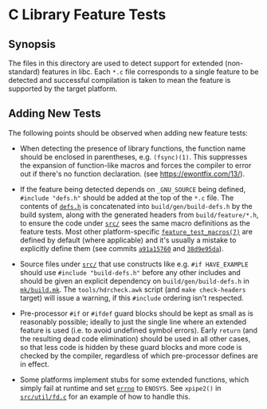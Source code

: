 C Library Feature Tests
=======================

## Synopsis

The files in this directory are used to detect support for extended
(non-standard) features in libc. Each `*.c` file corresponds to a
single feature to be detected and successful compilation is taken to
mean the feature is supported by the target platform.

## Adding New Tests

The following points should be observed when adding new feature tests:

* When detecting the presence of library functions, the function name
  should be enclosed in parentheses, e.g. `(fsync)(1)`. This suppresses
  the expansion of function-like macros and forces the compiler to error
  out if there's no function declaration. (see https://ewontfix.com/13/).

*  If the feature being detected depends on `_GNU_SOURCE` being defined,
  `#include "defs.h"` should be added at the top of the `*.c` file. The
  contents of [`defs.h`] is concatenated into `build/gen/build-defs.h` by the
  build system, along with the generated headers from `build/feature/*.h`,
  to ensure the code under [`src/`] sees the same macro definitions as the
  feature tests. Most other platform-specific [`feature_test_macros(7)`]
  are defined by default (where applicable) and it's usually a mistake to
  explicitly define them (see commits [`a91a15760`] and [`38d9e95da`]).

* Source files under [`src/`] that use constructs like e.g. `#if HAVE_EXAMPLE`
  should use `#include "build-defs.h"` before any other includes and should be
  given an explicit dependency on `build/gen/build-defs.h` in [`mk/build.mk`].
  The `tools/hdrcheck.awk` script (and `make check-headers` target) will issue
  a warning, if this `#include` ordering isn't respected.

* Pre-processor `#if` or `#ifdef` guard blocks should be kept as small as
  is reasonably possible; ideally to just the single line where an extended
  feature is used (i.e. to avoid undefined symbol errors). Early `return`
  (and the resulting dead code elimination) should be used in all other
  cases, so that less code is hidden by these guard blocks and more code is
  checked by the compiler, regardless of which pre-processor defines are in
  effect.

* Some platforms implement stubs for some extended functions, which simply
  fail at runtime and set [`errno`] to `ENOSYS`. See `xpipe2()` in
  [`src/util/fd.c`] for an example of how to handle this.


[`feature_test_macros(7)`]: https://man7.org/linux/man-pages/man7/feature_test_macros.7.html
[`a91a15760`]: https://gitlab.com/craigbarnes/dte/-/commit/a91a15760d145a1408d475d7ddb4044a733b6720
[`38d9e95da`]: https://gitlab.com/craigbarnes/dte/-/commit/38d9e95daa41484640c5cfe7d2080d9329c5789a
[`errno`]: https://man7.org/linux/man-pages/man3/errno.3.html

[`defs.h`]: defs.h
[`mk/build.mk`]: ../build.mk
[`src/`]: ../../src
[`src/util/fd.c`]: ../../src/util/fd.c
